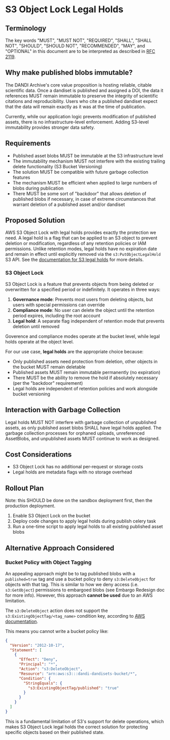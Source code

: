 # S3 Object Lock Legal Holds


## Terminology
The key words "MUST", "MUST NOT", "REQUIRED", "SHALL", "SHALL NOT", "SHOULD", "SHOULD NOT", "RECOMMENDED", "MAY", and "OPTIONAL" in this document are to be interpreted as described in [RFC 2119](https://www.ietf.org/rfc/rfc2119.txt).

## Why make published blobs immutable?

The DANDI Archive's core value proposition is hosting reliable, citable scientific data. Once a dandiset is published and assigned a DOI, the data it references MUST remain immutable to preserve the integrity of scientific citations and reproducibility. Users who cite a published dandiset expect that the data will remain exactly as it was at the time of publication.

Currently, while our application logic prevents modification of published assets, there is no infrastructure-level enforcement.  Adding S3-level immutability provides stronger data safety.

## Requirements

- Published asset blobs MUST be immutable at the S3 infrastructure level
- The immutability mechanism MUST not interfere with the existing trailing delete functionality (S3 Bucket Versioning)
- The solution MUST be compatible with future garbage collection features
- The mechanism MUST be efficient when applied to large numbers of blobs during publication
- There MUST be some sort of "backdoor" that allows deletion of published blobs if necessary, in case of extreme circumstances that warrant deletion of a published asset and/or dandiset

## Proposed Solution

AWS S3 Object Lock with legal holds provides exactly the protection we need. A legal hold is a flag that can be applied to an S3 object to prevent deletion or modification, regardless of any retention policies or IAM permissions. Unlike retention modes, legal holds have no expiration date and remain in effect until explicitly removed via the `s3:PutObjectLegalHold` S3 API. See the [documentation for S3 legal holds](https://docs.aws.amazon.com/AmazonS3/latest/userguide/object-lock.html#object-lock-legal-holds) for more details.

### S3 Object Lock

S3 Object Lock is a feature that prevents objects from being deleted or overwritten for a specified period or indefinitely. It operates in three ways:

1. **Governance mode**: Prevents most users from deleting objects, but users with special permissions can override
2. **Compliance mode**: No user can delete the object until the retention period expires, including the root account
3. **Legal hold**: A separate flag independent of retention mode that prevents deletion until removed

Goverence and compliance modes operate at the bucket level, while legal holds operate at the object level.

For our use case, **legal holds** are the appropriate choice because:
- Only published assets need protection from deletion, other objects in the bucket MUST remain deletable
- Published assets MUST remain immutable permanently (no expiration)
- There MUST be the ability to remove the hold if absolutely necessary (per the "backdoor" requirement)
- Legal holds are independent of retention policies and work alongside bucket versioning

## Interaction with Garbage Collection

Legal holds MUST NOT interfere with garbage collection of unpublished assets, as only published asset blobs SHALL have legal holds applied. The garbage collection processes for orphaned uploads, unreferenced AssetBlobs, and unpublished assets MUST continue to work as designed.

## Cost Considerations

- S3 Object Lock has no additional per-request or storage costs
- Legal holds are metadata flags with no storage overhead

## Rollout Plan

Note: this SHOULD be done on the sandbox deployment first, then the production deployment.

1. Enable S3 Object Lock on the bucket
2. Deploy code changes to apply legal holds during publish celery task
3. Run a one-time script to apply legal holds to all existing published asset blobs

## Alternative Approach Considered

### Bucket Policy with Object Tagging

An appealing approach might be to tag published blobs with a `published=true` tag and use a bucket policy to deny `s3:DeleteObject` for objects with that tag. This is similar to how we deny access (i.e. `s3:GetObject`) permissions to embargoed blobs (see Embargo Redesign doc for more info). However, this approach **cannot be used** due to an AWS limitation.

The `s3:DeleteObject` action does not support the `s3:ExistingObjectTag/<tag_name>` condition key, according to [AWS documentation](https://docs.aws.amazon.com/service-authorization/latest/reference/list_amazons3.html#amazons3-actions-as-permissions).

This means you cannot write a bucket policy like:

```json
{
  "Version": "2012-10-17",
  "Statement": [
    {
      "Effect": "Deny",
      "Principal": "*",
      "Action": "s3:DeleteObject",
      "Resource": "arn:aws:s3:::dandi-dandisets-bucket/*",
      "Condition": {
        "StringEquals": {
          "s3:ExistingObjectTag/published": "true"
        }
      }
    }
  ]
}
```

This is a fundamental limitation of S3's support for delete operations, which makes S3 Object Lock legal holds the correct solution for protecting specific objects based on their published state.
